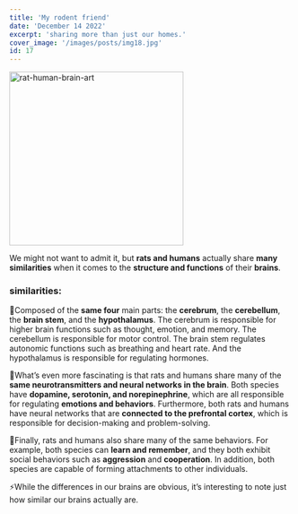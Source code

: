 ```yaml
---
title: 'My rodent friend'
date: 'December 14 2022'
excerpt: 'sharing more than just our homes.'
cover_image: '/images/posts/img18.jpg'
id: 17
---
```


<img src='/images/posts/img18.jpg' width='310' alt='rat-human-brain-art' />

We might not want to admit it, but **rats and humans** actually share **many similarities** when it comes to the **structure and functions** of their **brains**.

### similarities:

🧠Composed of the **same four** main parts: the **cerebrum**, the **cerebellum**, the **brain stem**, and the **hypothalamus**. The cerebrum is responsible for higher brain functions such as thought, emotion, and memory. The cerebellum is responsible for motor control. The brain stem regulates autonomic functions such as breathing and heart rate. And the hypothalamus is responsible for regulating hormones.

🧠What’s even more fascinating is that rats and humans share many of the **same neurotransmitters and neural networks in the brain**. Both species have **dopamine, serotonin, and norepinephrine**, which are all responsible for regulating **emotions and behaviors**. Furthermore, both rats and humans have neural networks that are **connected to the prefrontal cortex**, which is responsible for decision-making and problem-solving.

🧠Finally, rats and humans also share many of the same behaviors. For example, both species can **learn and remember**, and they both exhibit social behaviors such as **aggression** and **cooperation**. In addition, both species are capable of forming attachments to other individuals.

⚡While the differences in our brains are obvious, it’s interesting to note just how similar our brains actually are.
